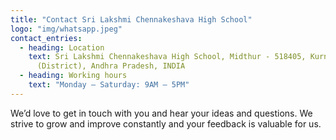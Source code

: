 ```yaml
---
title: "Contact Sri Lakshmi Chennakeshava High School"
logo: "img/whatsapp.jpeg"
contact_entries:
  - heading: Location
    text: Sri Lakshmi Chennakeshava High School, Midthur - 518405, Kurnool
      (District), Andhra Pradesh, INDIA
  - heading: Working hours
    text: "Monday – Saturday: 9AM – 5PM"
---
```

We’d love to get in touch with you and hear your ideas and
questions. We strive to grow and improve constantly and your feedback
is valuable for us.
